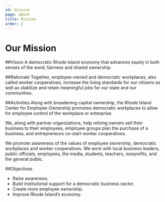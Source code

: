 ```yaml
---
id: mission
page: about
title: Mission
order: 2
---
```


# Our Mission

##Vision
A democratic Rhode Island economy that advances equity in both senses of the word; fairness and shared ownership.

##Rationale
Together, employee-owned and democratic workplaces, also called worker cooperatives, increase the living standards for our citizens as well as stabilize and retain meaningful jobs for our state and our communities.

##Activities
Along with broadening capital ownership, the Rhode Island Center for Employee Ownership promotes democratic workplaces to allow for employee control of the workplace or enterprise.

We, along with partner organizations, help retiring owners sell their business to their employees, employee groups plan the purchase of a business, and entrepreneurs co-start worker cooperatives.

We promote awareness of the values of employee ownership, democratic workplaces and worker cooperatives. We work with local business leaders, public officials, employees, the media, students, teachers, nonprofits, and the general public.

##Objectives
- Raise awareness.
- Build institutional support for a democratic business sector.
- Create more employee ownership.
- Improve Rhode Island’s economy.